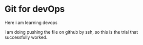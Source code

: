 # Git for devOps

Here i am learning devops

i am doing pushing the file on github by ssh, so this is the trial that successfully worked.
